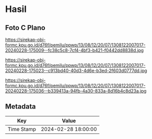 # Hasil

## Foto C Plano

https://sirekap-obj-formc.kpu.go.id/d76f/pemilu/ppwp/13/08/12/20/07/1308122007017-20240228-175009--fc38c5c8-7cf4-4bf3-b421-f0442dd8838d.jpg

https://sirekap-obj-formc.kpu.go.id/d76f/pemilu/ppwp/13/08/12/20/07/1308122007017-20240228-175023--c913bd40-40d3-4d6e-b3ed-2f603d0777dd.jpg

https://sirekap-obj-formc.kpu.go.id/d76f/pemilu/ppwp/13/08/12/20/07/1308122007017-20240228-175036--b339413a-94fb-4a30-833a-8d16b4c8d23a.jpg


## Metadata

| Key        | Value               |
| ---------- | ------------------- |
| Time Stamp | 2024-02-28 18:00:00 |



